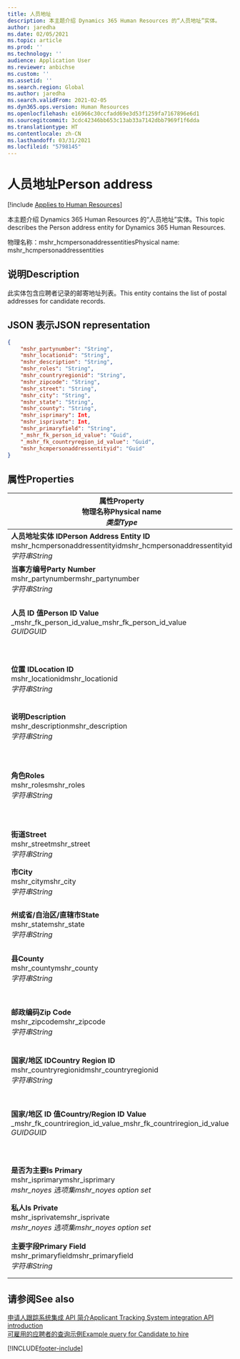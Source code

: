 ```yaml
---
title: 人员地址
description: 本主题介绍 Dynamics 365 Human Resources 的“人员地址”实体。
author: jaredha
ms.date: 02/05/2021
ms.topic: article
ms.prod: ''
ms.technology: ''
audience: Application User
ms.reviewer: anbichse
ms.custom: ''
ms.assetid: ''
ms.search.region: Global
ms.author: jaredha
ms.search.validFrom: 2021-02-05
ms.dyn365.ops.version: Human Resources
ms.openlocfilehash: e16966c30ccfadd69e3d53f1259fa7167896e6d1
ms.sourcegitcommit: 3cdc42346bb653c13ab33a7142dbb7969f1f6dda
ms.translationtype: HT
ms.contentlocale: zh-CN
ms.lasthandoff: 03/31/2021
ms.locfileid: "5798145"
---
```

# <a name="person-address"></a><span data-ttu-id="b9b25-103">人员地址</span><span class="sxs-lookup"><span data-stu-id="b9b25-103">Person address</span></span>

[!include [Applies to Human Resources](../includes/applies-to-hr.md)]

<span data-ttu-id="b9b25-104">本主题介绍 Dynamics 365 Human Resources 的“人员地址”实体。</span><span class="sxs-lookup"><span data-stu-id="b9b25-104">This topic describes the Person address entity for Dynamics 365 Human Resources.</span></span>

<span data-ttu-id="b9b25-105">物理名称：mshr_hcmpersonaddressentities</span><span class="sxs-lookup"><span data-stu-id="b9b25-105">Physical name: mshr_hcmpersonaddressentities</span></span>

## <a name="description"></a><span data-ttu-id="b9b25-106">说明</span><span class="sxs-lookup"><span data-stu-id="b9b25-106">Description</span></span>

<span data-ttu-id="b9b25-107">此实体包含应聘者记录的邮寄地址列表。</span><span class="sxs-lookup"><span data-stu-id="b9b25-107">This entity contains the list of postal addresses for candidate records.</span></span>

## <a name="json-representation"></a><span data-ttu-id="b9b25-108">JSON 表示</span><span class="sxs-lookup"><span data-stu-id="b9b25-108">JSON representation</span></span>

```json
{
    "mshr_partynumber": "String",
    "mshr_locationid": "String",
    "mshr_description": "String",
    "mshr_roles": "String",
    "mshr_countryregionid": "String",
    "mshr_zipcode": "String",
    "mshr_street": "String",
    "mshr_city": "String",
    "mshr_state": "String",
    "mshr_county": "String",
    "mshr_isprimary": Int,
    "mshr_isprivate": Int,
    "mshr_primaryfield": "String",
    "_mshr_fk_person_id_value": "Guid",
    "_mshr_fk_countryregion_id_value": "Guid",
    "mshr_hcmpersonaddressentityid": "Guid"
}
```

## <a name="properties"></a><span data-ttu-id="b9b25-109">属性</span><span class="sxs-lookup"><span data-stu-id="b9b25-109">Properties</span></span>

| <span data-ttu-id="b9b25-110">属性</span><span class="sxs-lookup"><span data-stu-id="b9b25-110">Property</span></span><br><span data-ttu-id="b9b25-111">**物理名称**</span><span class="sxs-lookup"><span data-stu-id="b9b25-111">**Physical name**</span></span><br><span data-ttu-id="b9b25-112">**_类型_**</span><span class="sxs-lookup"><span data-stu-id="b9b25-112">**_Type_**</span></span> | <span data-ttu-id="b9b25-113">使用</span><span class="sxs-lookup"><span data-stu-id="b9b25-113">Use</span></span> | <span data-ttu-id="b9b25-114">说明</span><span class="sxs-lookup"><span data-stu-id="b9b25-114">Description</span></span> |
| --- | --- | --- |
| <span data-ttu-id="b9b25-115">**人员地址实体 ID**</span><span class="sxs-lookup"><span data-stu-id="b9b25-115">**Person Address Entity ID**</span></span><br><span data-ttu-id="b9b25-116">mshr_hcmpersonaddressentityid</span><span class="sxs-lookup"><span data-stu-id="b9b25-116">mshr_hcmpersonaddressentityid</span></span><br><span data-ttu-id="b9b25-117">*字符串*</span><span class="sxs-lookup"><span data-stu-id="b9b25-117">*String*</span></span> | <span data-ttu-id="b9b25-118">只读</span><span class="sxs-lookup"><span data-stu-id="b9b25-118">Read-only</span></span><br><span data-ttu-id="b9b25-119">必填</span><span class="sxs-lookup"><span data-stu-id="b9b25-119">Required</span></span> | <span data-ttu-id="b9b25-120">系统生成的实体记录的唯一标识符。</span><span class="sxs-lookup"><span data-stu-id="b9b25-120">System-generated unique identifier for the entity record.</span></span> |
| <span data-ttu-id="b9b25-121">**当事方编号**</span><span class="sxs-lookup"><span data-stu-id="b9b25-121">**Party Number**</span></span><br><span data-ttu-id="b9b25-122">mshr_partynumber</span><span class="sxs-lookup"><span data-stu-id="b9b25-122">mshr_partynumber</span></span><br><span data-ttu-id="b9b25-123">*字符串*</span><span class="sxs-lookup"><span data-stu-id="b9b25-123">*String*</span></span> | <span data-ttu-id="b9b25-124">读/写</span><span class="sxs-lookup"><span data-stu-id="b9b25-124">Read/write</span></span><br><span data-ttu-id="b9b25-125">必填</span><span class="sxs-lookup"><span data-stu-id="b9b25-125">Required</span></span> | <span data-ttu-id="b9b25-126">关联当事方（人员）记录的 ID。</span><span class="sxs-lookup"><span data-stu-id="b9b25-126">The ID of the associated party (person) record.</span></span> |
| <span data-ttu-id="b9b25-127">**人员 ID 值**</span><span class="sxs-lookup"><span data-stu-id="b9b25-127">**Person ID Value**</span></span><br><span data-ttu-id="b9b25-128">_mshr_fk_person_id_value</span><span class="sxs-lookup"><span data-stu-id="b9b25-128">_mshr_fk_person_id_value</span></span><br><span data-ttu-id="b9b25-129">*GUID*</span><span class="sxs-lookup"><span data-stu-id="b9b25-129">*GUID*</span></span> | <span data-ttu-id="b9b25-130">只读</span><span class="sxs-lookup"><span data-stu-id="b9b25-130">Read-only</span></span><br><span data-ttu-id="b9b25-131">必填</span><span class="sxs-lookup"><span data-stu-id="b9b25-131">Required</span></span><br><span data-ttu-id="b9b25-132">外键：mshr_dirpersonentity 的 mshr_dirpersonentityid</span><span class="sxs-lookup"><span data-stu-id="b9b25-132">Foreign key: mshr_dirpersonentityid of mshr_dirpersonentity</span></span> | <span data-ttu-id="b9b25-133">系统生成的当事方（人员）实体记录的标识符。</span><span class="sxs-lookup"><span data-stu-id="b9b25-133">The system-generated identifier of the party (person) entity record.</span></span> |
| <span data-ttu-id="b9b25-134">**位置 ID**</span><span class="sxs-lookup"><span data-stu-id="b9b25-134">**Location ID**</span></span><br><span data-ttu-id="b9b25-135">mshr_locationid</span><span class="sxs-lookup"><span data-stu-id="b9b25-135">mshr_locationid</span></span><br><span data-ttu-id="b9b25-136">*字符串*</span><span class="sxs-lookup"><span data-stu-id="b9b25-136">*String*</span></span> | <span data-ttu-id="b9b25-137">读/写</span><span class="sxs-lookup"><span data-stu-id="b9b25-137">Read/write</span></span><br><span data-ttu-id="b9b25-138">必填</span><span class="sxs-lookup"><span data-stu-id="b9b25-138">Required</span></span> | <span data-ttu-id="b9b25-139">地址记录的位置 ID。</span><span class="sxs-lookup"><span data-stu-id="b9b25-139">The location ID of the address record.</span></span> <span data-ttu-id="b9b25-140">在 mshr_logisticspostaladdresslocationcdsentity 实体中设置。</span><span class="sxs-lookup"><span data-stu-id="b9b25-140">Set up in mshr_logisticspostaladdresslocationcdsentity entity.</span></span> |
| <span data-ttu-id="b9b25-141">**说明**</span><span class="sxs-lookup"><span data-stu-id="b9b25-141">**Description**</span></span><br><span data-ttu-id="b9b25-142">mshr_description</span><span class="sxs-lookup"><span data-stu-id="b9b25-142">mshr_description</span></span><br><span data-ttu-id="b9b25-143">*字符串*</span><span class="sxs-lookup"><span data-stu-id="b9b25-143">*String*</span></span> | <span data-ttu-id="b9b25-144">读/写</span><span class="sxs-lookup"><span data-stu-id="b9b25-144">Read/write</span></span><br><span data-ttu-id="b9b25-145">必填</span><span class="sxs-lookup"><span data-stu-id="b9b25-145">Required</span></span> | <span data-ttu-id="b9b25-146">应聘者地址的描述。</span><span class="sxs-lookup"><span data-stu-id="b9b25-146">A description of the candidate’s address.</span></span> |
| <span data-ttu-id="b9b25-147">**角色**</span><span class="sxs-lookup"><span data-stu-id="b9b25-147">**Roles**</span></span><br><span data-ttu-id="b9b25-148">mshr_roles</span><span class="sxs-lookup"><span data-stu-id="b9b25-148">mshr_roles</span></span><br><span data-ttu-id="b9b25-149">*字符串*</span><span class="sxs-lookup"><span data-stu-id="b9b25-149">*String*</span></span> | <span data-ttu-id="b9b25-150">读/写</span><span class="sxs-lookup"><span data-stu-id="b9b25-150">Read/write</span></span><br><span data-ttu-id="b9b25-151">必填</span><span class="sxs-lookup"><span data-stu-id="b9b25-151">Required</span></span> | <span data-ttu-id="b9b25-152">为此地址分配的角色。</span><span class="sxs-lookup"><span data-stu-id="b9b25-152">The roles assigned for this address.</span></span> <span data-ttu-id="b9b25-153">可以分配多个角色。</span><span class="sxs-lookup"><span data-stu-id="b9b25-153">More than one role can be assigned.</span></span> <span data-ttu-id="b9b25-154">每个角色应以分号分隔。</span><span class="sxs-lookup"><span data-stu-id="b9b25-154">Each role should be separated by a semicolon.</span></span> <span data-ttu-id="b9b25-155">有效值包含在 mshr_logisticslocationroleentity 实体中。</span><span class="sxs-lookup"><span data-stu-id="b9b25-155">Valid values contained in the mshr_logisticslocationroleentity entity.</span></span> |
| <span data-ttu-id="b9b25-156">**街道**</span><span class="sxs-lookup"><span data-stu-id="b9b25-156">**Street**</span></span><br><span data-ttu-id="b9b25-157">mshr_street</span><span class="sxs-lookup"><span data-stu-id="b9b25-157">mshr_street</span></span><br><span data-ttu-id="b9b25-158">*字符串*</span><span class="sxs-lookup"><span data-stu-id="b9b25-158">*String*</span></span> | <span data-ttu-id="b9b25-159">读/写</span><span class="sxs-lookup"><span data-stu-id="b9b25-159">Read/write</span></span><br><span data-ttu-id="b9b25-160">可选</span><span class="sxs-lookup"><span data-stu-id="b9b25-160">Optional</span></span> | <span data-ttu-id="b9b25-161">街道编号。</span><span class="sxs-lookup"><span data-stu-id="b9b25-161">The street number.</span></span> |
| <span data-ttu-id="b9b25-162">**市**</span><span class="sxs-lookup"><span data-stu-id="b9b25-162">**City**</span></span><br><span data-ttu-id="b9b25-163">mshr_city</span><span class="sxs-lookup"><span data-stu-id="b9b25-163">mshr_city</span></span><br><span data-ttu-id="b9b25-164">*字符串*</span><span class="sxs-lookup"><span data-stu-id="b9b25-164">*String*</span></span> | <span data-ttu-id="b9b25-165">读/写</span><span class="sxs-lookup"><span data-stu-id="b9b25-165">Read/write</span></span><br><span data-ttu-id="b9b25-166">可选</span><span class="sxs-lookup"><span data-stu-id="b9b25-166">Optional</span></span> | <span data-ttu-id="b9b25-167">地址的城市。</span><span class="sxs-lookup"><span data-stu-id="b9b25-167">The city of the address.</span></span> <span data-ttu-id="b9b25-168">在 mshr_logisticsaddresscityentity 实体中设置。</span><span class="sxs-lookup"><span data-stu-id="b9b25-168">Set up in mshr_logisticsaddresscityentity entity.</span></span> |
| <span data-ttu-id="b9b25-169">**州或省/自治区/直辖市**</span><span class="sxs-lookup"><span data-stu-id="b9b25-169">**State**</span></span><br><span data-ttu-id="b9b25-170">mshr_state</span><span class="sxs-lookup"><span data-stu-id="b9b25-170">mshr_state</span></span><br><span data-ttu-id="b9b25-171">*字符串*</span><span class="sxs-lookup"><span data-stu-id="b9b25-171">*String*</span></span> | <span data-ttu-id="b9b25-172">读/写</span><span class="sxs-lookup"><span data-stu-id="b9b25-172">Read/write</span></span><br><span data-ttu-id="b9b25-173">可选</span><span class="sxs-lookup"><span data-stu-id="b9b25-173">Optional</span></span> | <span data-ttu-id="b9b25-174">地址所在的省/市/自治区。</span><span class="sxs-lookup"><span data-stu-id="b9b25-174">The state of the address.</span></span> <span data-ttu-id="b9b25-175">在 mshr_logisticsaddressstateentity 实体中设置。</span><span class="sxs-lookup"><span data-stu-id="b9b25-175">Set up in mshr_logisticsaddressstateentity entity.</span></span> |
| <span data-ttu-id="b9b25-176">**县**</span><span class="sxs-lookup"><span data-stu-id="b9b25-176">**County**</span></span><br><span data-ttu-id="b9b25-177">mshr_county</span><span class="sxs-lookup"><span data-stu-id="b9b25-177">mshr_county</span></span><br><span data-ttu-id="b9b25-178">*字符串*</span><span class="sxs-lookup"><span data-stu-id="b9b25-178">*String*</span></span> | <span data-ttu-id="b9b25-179">读/写</span><span class="sxs-lookup"><span data-stu-id="b9b25-179">Read/write</span></span><br><span data-ttu-id="b9b25-180">可选</span><span class="sxs-lookup"><span data-stu-id="b9b25-180">Optional</span></span> | <span data-ttu-id="b9b25-181">地址的县。</span><span class="sxs-lookup"><span data-stu-id="b9b25-181">The county of the address.</span></span> <span data-ttu-id="b9b25-182">在 mshr_logisticsaddresscountyentity 实体中设置。</span><span class="sxs-lookup"><span data-stu-id="b9b25-182">Set up in mshr_logisticsaddresscountyentity entity.</span></span> |
| <span data-ttu-id="b9b25-183">**邮政编码**</span><span class="sxs-lookup"><span data-stu-id="b9b25-183">**Zip Code**</span></span><br><span data-ttu-id="b9b25-184">mshr_zipcode</span><span class="sxs-lookup"><span data-stu-id="b9b25-184">mshr_zipcode</span></span><br><span data-ttu-id="b9b25-185">*字符串*</span><span class="sxs-lookup"><span data-stu-id="b9b25-185">*String*</span></span> | <span data-ttu-id="b9b25-186">读/写</span><span class="sxs-lookup"><span data-stu-id="b9b25-186">Read/write</span></span><br><span data-ttu-id="b9b25-187">可选</span><span class="sxs-lookup"><span data-stu-id="b9b25-187">Optional</span></span> | <span data-ttu-id="b9b25-188">地址对应的邮政编码。</span><span class="sxs-lookup"><span data-stu-id="b9b25-188">The zip/postal code of the address.</span></span> <span data-ttu-id="b9b25-189">在 mshr_logisticsaddresspostalcodeentity 实体中设置。</span><span class="sxs-lookup"><span data-stu-id="b9b25-189">Set up in mshr_logisticsaddresspostalcodeentity entity.</span></span> |
| <span data-ttu-id="b9b25-190">**国家/地区 ID**</span><span class="sxs-lookup"><span data-stu-id="b9b25-190">**Country Region ID**</span></span><br><span data-ttu-id="b9b25-191">mshr_countryregionid</span><span class="sxs-lookup"><span data-stu-id="b9b25-191">mshr_countryregionid</span></span><br><span data-ttu-id="b9b25-192">*字符串*</span><span class="sxs-lookup"><span data-stu-id="b9b25-192">*String*</span></span> | <span data-ttu-id="b9b25-193">读/写</span><span class="sxs-lookup"><span data-stu-id="b9b25-193">Read/write</span></span><br><span data-ttu-id="b9b25-194">可选</span><span class="sxs-lookup"><span data-stu-id="b9b25-194">Optional</span></span> | <span data-ttu-id="b9b25-195">地址所在的国家或地区。</span><span class="sxs-lookup"><span data-stu-id="b9b25-195">The country or region of the address.</span></span> |
| <span data-ttu-id="b9b25-196">**国家/地区 ID 值**</span><span class="sxs-lookup"><span data-stu-id="b9b25-196">**Country/Region ID Value**</span></span><br><span data-ttu-id="b9b25-197">_mshr_fk_countriregion_id_value</span><span class="sxs-lookup"><span data-stu-id="b9b25-197">_mshr_fk_countriregion_id_value</span></span><br><span data-ttu-id="b9b25-198">*GUID*</span><span class="sxs-lookup"><span data-stu-id="b9b25-198">*GUID*</span></span> | <span data-ttu-id="b9b25-199">只读</span><span class="sxs-lookup"><span data-stu-id="b9b25-199">Read-only</span></span><br><span data-ttu-id="b9b25-200">可选</span><span class="sxs-lookup"><span data-stu-id="b9b25-200">Optional</span></span><br><span data-ttu-id="b9b25-201">外键：mshr_logisticsaddresscountryregionentity 的 mshr_logisticaddresscountryregionentityid</span><span class="sxs-lookup"><span data-stu-id="b9b25-201">Foreign key: mshr_logisticaddresscountryregionentityid of mshr_logisticsaddresscountryregionentity</span></span> | <span data-ttu-id="b9b25-202">系统生成的地址中国家/地区的唯一标识符。</span><span class="sxs-lookup"><span data-stu-id="b9b25-202">System-generated unique identifier of the country/region of the address.</span></span> |
| <span data-ttu-id="b9b25-203">**是否为主要**</span><span class="sxs-lookup"><span data-stu-id="b9b25-203">**Is Primary**</span></span><br><span data-ttu-id="b9b25-204">mshr_isprimary</span><span class="sxs-lookup"><span data-stu-id="b9b25-204">mshr_isprimary</span></span><br><span data-ttu-id="b9b25-205">*mshr_noyes 选项集*</span><span class="sxs-lookup"><span data-stu-id="b9b25-205">*mshr_noyes option set*</span></span> | <span data-ttu-id="b9b25-206">读/写</span><span class="sxs-lookup"><span data-stu-id="b9b25-206">Read/write</span></span><br><span data-ttu-id="b9b25-207">必填</span><span class="sxs-lookup"><span data-stu-id="b9b25-207">Required</span></span> | <span data-ttu-id="b9b25-208">标识此地址是否是所定义角色的人员的主要地址。</span><span class="sxs-lookup"><span data-stu-id="b9b25-208">Identifies whether this address is the primary address for the person of the defined role.</span></span> |
| <span data-ttu-id="b9b25-209">**私人**</span><span class="sxs-lookup"><span data-stu-id="b9b25-209">**Is Private**</span></span><br><span data-ttu-id="b9b25-210">mshr_isprivate</span><span class="sxs-lookup"><span data-stu-id="b9b25-210">mshr_isprivate</span></span><br><span data-ttu-id="b9b25-211">*mshr_noyes 选项集*</span><span class="sxs-lookup"><span data-stu-id="b9b25-211">*mshr_noyes option set*</span></span> | <span data-ttu-id="b9b25-212">读/写</span><span class="sxs-lookup"><span data-stu-id="b9b25-212">Read/write</span></span><br><span data-ttu-id="b9b25-213">必填</span><span class="sxs-lookup"><span data-stu-id="b9b25-213">Required</span></span> | <span data-ttu-id="b9b25-214">标识此地址是否为该人员的私人地址。</span><span class="sxs-lookup"><span data-stu-id="b9b25-214">Identifies whether this address is a private address for the person.</span></span> |
| <span data-ttu-id="b9b25-215">**主要字段**</span><span class="sxs-lookup"><span data-stu-id="b9b25-215">**Primary Field**</span></span><br><span data-ttu-id="b9b25-216">mshr_primaryfield</span><span class="sxs-lookup"><span data-stu-id="b9b25-216">mshr_primaryfield</span></span><br><span data-ttu-id="b9b25-217">*字符串*</span><span class="sxs-lookup"><span data-stu-id="b9b25-217">*String*</span></span> | <span data-ttu-id="b9b25-218">只读</span><span class="sxs-lookup"><span data-stu-id="b9b25-218">Read-only</span></span><br><span data-ttu-id="b9b25-219">必填</span><span class="sxs-lookup"><span data-stu-id="b9b25-219">Required</span></span> | <span data-ttu-id="b9b25-220">用作实体记录的主要标识符的字段。</span><span class="sxs-lookup"><span data-stu-id="b9b25-220">Field used as a primary identifier of the entity record.</span></span> <span data-ttu-id="b9b25-221">当事方编号和位置 ID 的组合。</span><span class="sxs-lookup"><span data-stu-id="b9b25-221">Combination of party number and location ID.</span></span> |

## <a name="see-also"></a><span data-ttu-id="b9b25-222">请参阅</span><span class="sxs-lookup"><span data-stu-id="b9b25-222">See also</span></span>

[<span data-ttu-id="b9b25-223">申请人跟踪系统集成 API 简介</span><span class="sxs-lookup"><span data-stu-id="b9b25-223">Applicant Tracking System integration API introduction</span></span>](hr-admin-integration-ats-api-introduction.md)<br>
[<span data-ttu-id="b9b25-224">可雇用的应聘者的查询示例</span><span class="sxs-lookup"><span data-stu-id="b9b25-224">Example query for Candidate to hire</span></span>](hr-admin-integration-ats-api-candidate-to-hire-example-query.md)



[!INCLUDE[footer-include](../includes/footer-banner.md)]